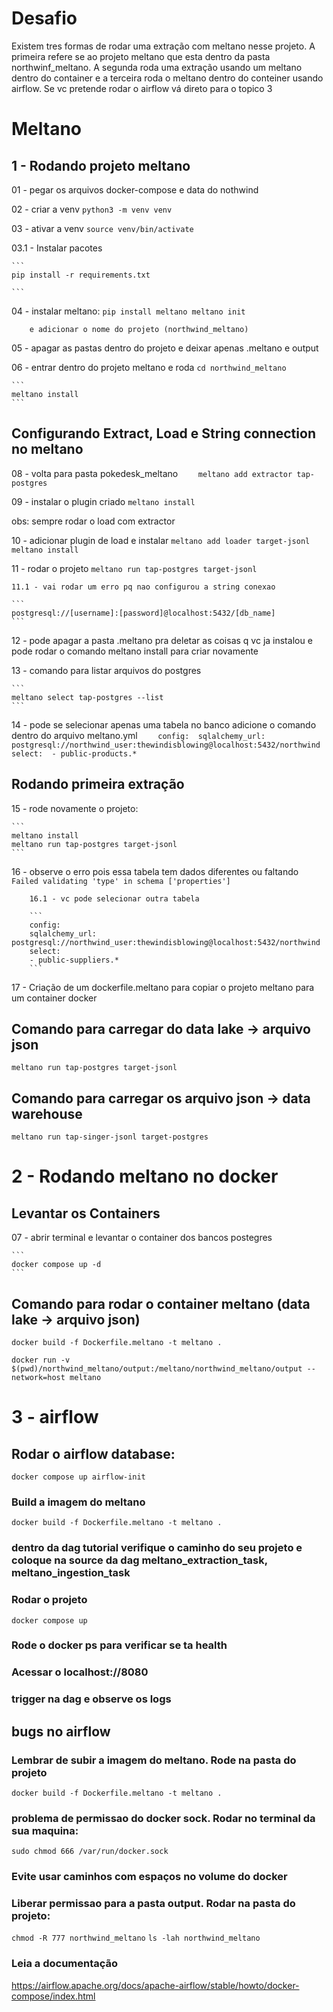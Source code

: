 # Desafio

Existem tres formas de rodar uma extração com meltano nesse projeto. A primeira refere se ao projeto meltano que esta dentro da pasta northwinf_meltano.
A segunda roda uma extração usando um meltano dentro do container e a terceira roda o meltano dentro do conteiner usando airflow. 
Se vc pretende rodar o airflow vá direto para o topico 3

# Meltano

## 1 - Rodando projeto meltano

01 - pegar os arquivos docker-compose e data do nothwind

02 - criar a venv
    ```
    python3 -m venv venv
    ```

03 - ativar a venv
    ```
    source venv/bin/activate
    ```

03.1 - Instalar pacotes
 
    ```
    pip install -r requirements.txt

    ```

04 - instalar meltano:
    ```
    pip install meltano
    meltano init 
    ```

        e adicionar o nome do projeto (northwind_meltano)

05 - apagar as pastas dentro do projeto e deixar apenas .meltano e output

06 - entrar dentro do projeto meltano e roda
    ```
    cd northwind_meltano
    ```

    ```
    meltano install
    ```

## Configurando Extract, Load e String connection no meltano

08 - volta para pasta pokedesk_meltano
    ```    
    meltano add extractor tap-postgres
    ```

09 - instalar o plugin criado
    ```
    meltano install
    ```

obs: sempre rodar o load com extractor

10 - adicionar plugin de load e instalar 
    ```
    meltano add loader target-jsonl
    meltano install
    ```

11 - rodar o projeto
    ```
    meltano run tap-postgres target-jsonl
    ```

    11.1 - vai rodar um erro pq nao configurou a string conexao

    ```
    postgresql://[username]:[password]@localhost:5432/[db_name]
    ```

12 - pode apagar a pasta .meltano pra deletar as coisas q vc ja instalou
    e pode rodar o comando meltano install para criar novamente

13 - comando para listar arquivos do postgres

    ```
    meltano select tap-postgres --list
    ```

14 - pode se selecionar apenas uma tabela no banco
    adicione o comando dentro do arquivo meltano.yml
    ```    
    config: 
      sqlalchemy_url: postgresql://northwind_user:thewindisblowing@localhost:5432/northwind
    select: 
      - public-products.*
    ```

## Rodando primeira extração

15 - rode novamente o projeto:
    
    ```
    meltano install
    meltano run tap-postgres target-jsonl
    ```

16 - observe o erro pois essa tabela tem dados diferentes ou faltando
    ```
    Failed validating 'type' in schema ['properties']
    ```

        16.1 - vc pode selecionar outra tabela

        ```    
        config: 
        sqlalchemy_url: postgresql://northwind_user:thewindisblowing@localhost:5432/northwind
        select: 
        - public-suppliers.*
        ```
17 - Criação de um dockerfile.meltano para copiar o projeto meltano para um container docker

## Comando para carregar do data lake -> arquivo json
```
meltano run tap-postgres target-jsonl
```

## Comando para carregar os arquivo json -> data warehouse
```
meltano run tap-singer-jsonl target-postgres
```

# 2 - Rodando meltano no docker

## Levantar os Containers  

07 - abrir terminal e levantar o container dos bancos postegres

    ```
    docker compose up -d
    ```


## Comando para rodar o container meltano (data lake -> arquivo json)
```
docker build -f Dockerfile.meltano -t meltano .
```
```
docker run -v $(pwd)/northwind_meltano/output:/meltano/northwind_meltano/output --network=host meltano
```

# 3 - airflow 

## Rodar o airflow database:
```docker compose up airflow-init``` 

### Build a imagem do meltano
``` docker build -f Dockerfile.meltano -t meltano . ```

### dentro da dag tutorial verifique o caminho do seu projeto e coloque na source da dag meltano_extraction_task, meltano_ingestion_task

### Rodar o projeto
```docker compose up```

### Rode o docker ps para verificar se ta health

### Acessar o localhost://8080

### trigger na dag e observe os logs



## bugs no airflow

### Lembrar de subir a imagem do meltano. Rode na pasta do projeto
```docker build -f Dockerfile.meltano -t meltano .```

### problema de permissao do docker sock. Rodar no terminal da sua maquina: 
```sudo chmod 666 /var/run/docker.sock```

### Evite usar caminhos com espaços no volume do docker

### Liberar permissao para a pasta output. Rodar na pasta do projeto: 

```chmod -R 777 northwind_meltano```
```ls -lah northwind_meltano```

### Leia a documentação  
https://airflow.apache.org/docs/apache-airflow/stable/howto/docker-compose/index.html
